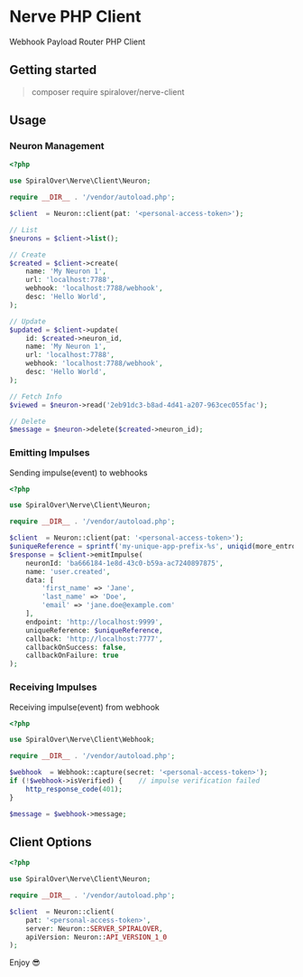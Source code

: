 # Nerve PHP Client

Webhook Payload Router PHP Client

## Getting started

> composer require spiralover/nerve-client

## Usage

### Neuron Management

```php
<?php

use SpiralOver\Nerve\Client\Neuron;

require __DIR__ . '/vendor/autoload.php';

$client  = Neuron::client(pat: '<personal-access-token>');

// List
$neurons = $client->list();

// Create
$created = $client->create(
    name: 'My Neuron 1',
    url: 'localhost:7788',
    webhook: 'localhost:7788/webhook',
    desc: 'Hello World',
);

// Update
$updated = $client->update(
    id: $created->neuron_id,
    name: 'My Neuron 1',
    url: 'localhost:7788',
    webhook: 'localhost:7788/webhook',
    desc: 'Hello World',
);

// Fetch Info
$viewed = $neuron->read('2eb91dc3-b8ad-4d41-a207-963cec055fac');

// Delete
$message = $neuron->delete($created->neuron_id);

```

### Emitting Impulses

Sending impulse(event) to webhooks

```php
<?php

use SpiralOver\Nerve\Client\Neuron;

require __DIR__ . '/vendor/autoload.php';

$client  = Neuron::client(pat: '<personal-access-token>');    
$uniqueReference = sprintf('my-unique-app-prefix-%s', uniqid(more_entropy: true));
$response = $client->emitImpulse(
    neuronId: 'ba666184-1e8d-43c0-b59a-ac7240897875',
    name: 'user.created',
    data: [
        'first_name' => 'Jane',
        'last_name' => 'Doe',
        'email' => 'jane.doe@example.com'
    ],
    endpoint: 'http://localhost:9999',
    uniqueReference: $uniqueReference,
    callback: 'http://localhost:7777',
    callbackOnSuccess: false,
    callbackOnFailure: true
);
```

### Receiving Impulses

Receiving impulse(event) from webhook

```php
<?php

use SpiralOver\Nerve\Client\Webhook;

require __DIR__ . '/vendor/autoload.php';

$webhook  = Webhook::capture(secret: '<personal-access-token>');
if (!$webhook->isVerified) {    // impulse verification failed
    http_response_code(401);
}

$message = $webhook->message;
```

## Client Options

```php
<?php

use SpiralOver\Nerve\Client\Neuron;

require __DIR__ . '/vendor/autoload.php';

$client  = Neuron::client(
    pat: '<personal-access-token>',
    server: Neuron::SERVER_SPIRALOVER,
    apiVersion: Neuron::API_VERSION_1_0
);
```


Enjoy 😎